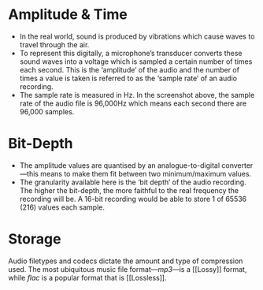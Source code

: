 # Amplitude & Time
- In the real world, sound is produced by vibrations which cause waves to travel through the air.
- To represent this digitally, a microphone’s transducer converts these sound waves into a voltage which is sampled a certain number of times each second. This is the ‘amplitude’ of the audio and the number of times a value is taken is referred to as the ‘sample rate’ of an audio recording.
- The sample rate is measured in Hz. In the screenshot above, the sample rate of the audio file is 96,000Hz which means each second there are 96,000 samples.

# Bit-Depth
-  The amplitude values are quantised by an analogue-to-digital converter—this means to make them fit between two minimum/maximum values. 
- The granularity available here is the ‘bit depth’ of the audio recording. The higher the bit-depth, the more faithful to the real frequency the recording will be. A 16-bit recording would be able to store 1 of 65536 (216) values each sample.

# Storage
Audio filetypes and codecs dictate the amount and type of compression used. The most ubiquitous music file format—*mp3*—is a [[Lossy]] format, while _flac_ is a popular format that is [[Lossless]].[]()